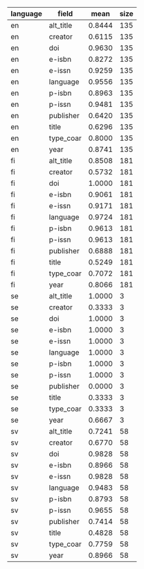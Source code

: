 | language   | field     |   mean |   size |
|------------|-----------|--------|--------|
| en         | alt_title | 0.8444 |    135 |
| en         | creator   | 0.6115 |    135 |
| en         | doi       | 0.9630 |    135 |
| en         | e-isbn    | 0.8272 |    135 |
| en         | e-issn    | 0.9259 |    135 |
| en         | language  | 0.9556 |    135 |
| en         | p-isbn    | 0.8963 |    135 |
| en         | p-issn    | 0.9481 |    135 |
| en         | publisher | 0.6420 |    135 |
| en         | title     | 0.6296 |    135 |
| en         | type_coar | 0.8000 |    135 |
| en         | year      | 0.8741 |    135 |
| fi         | alt_title | 0.8508 |    181 |
| fi         | creator   | 0.5732 |    181 |
| fi         | doi       | 1.0000 |    181 |
| fi         | e-isbn    | 0.9061 |    181 |
| fi         | e-issn    | 0.9171 |    181 |
| fi         | language  | 0.9724 |    181 |
| fi         | p-isbn    | 0.9613 |    181 |
| fi         | p-issn    | 0.9613 |    181 |
| fi         | publisher | 0.6888 |    181 |
| fi         | title     | 0.5249 |    181 |
| fi         | type_coar | 0.7072 |    181 |
| fi         | year      | 0.8066 |    181 |
| se         | alt_title | 1.0000 |      3 |
| se         | creator   | 0.3333 |      3 |
| se         | doi       | 1.0000 |      3 |
| se         | e-isbn    | 1.0000 |      3 |
| se         | e-issn    | 1.0000 |      3 |
| se         | language  | 1.0000 |      3 |
| se         | p-isbn    | 1.0000 |      3 |
| se         | p-issn    | 1.0000 |      3 |
| se         | publisher | 0.0000 |      3 |
| se         | title     | 0.3333 |      3 |
| se         | type_coar | 0.3333 |      3 |
| se         | year      | 0.6667 |      3 |
| sv         | alt_title | 0.7241 |     58 |
| sv         | creator   | 0.6770 |     58 |
| sv         | doi       | 0.9828 |     58 |
| sv         | e-isbn    | 0.8966 |     58 |
| sv         | e-issn    | 0.9828 |     58 |
| sv         | language  | 0.9483 |     58 |
| sv         | p-isbn    | 0.8793 |     58 |
| sv         | p-issn    | 0.9655 |     58 |
| sv         | publisher | 0.7414 |     58 |
| sv         | title     | 0.4828 |     58 |
| sv         | type_coar | 0.7759 |     58 |
| sv         | year      | 0.8966 |     58 |
